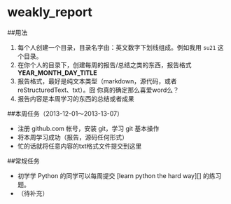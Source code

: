 weakly_report
=============

##用法
1. 每个人创建一个目录，目录名字由：英文数字下划线组成。例如我用 `su21` 这个目录。
2. 在你个人的目录下，创建每周的报告/总结之类的东西，报告格式 **YEAR_MONTH_DAY_TITLE**
3. 报告格式，最好是纯文本类型（markdown，源代码，或者reStructuredText、txt）。囧 你真的确定那么喜爱word么？
4. 报告内容是本周学习的东西的总结或者成果


##本周任务（2013-12-01～2013-13-07）
* 注册 github.com 帐号，安装 git，学习 git 基本操作
* 将本周学习成功（报告，源码任何形式）
* 忙的话就将任意内容的txt格式文件提交到这里

##常规任务
* 初学学 Python 的同学可以每周提交 [learn python the hard way][] 的练习题。
* （待补充）
